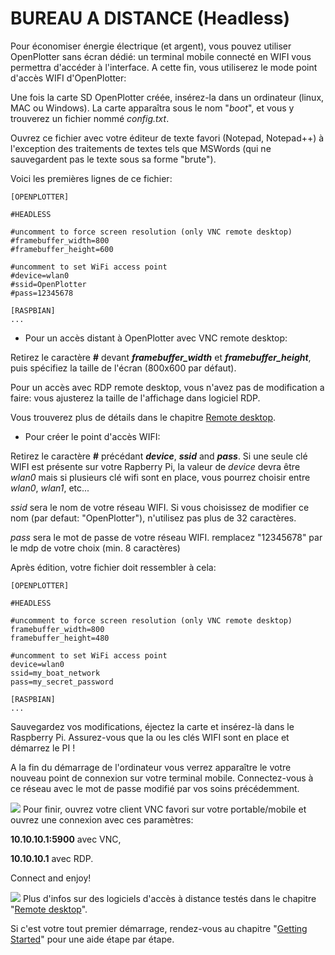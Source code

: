# BUREAU A DISTANCE (Headless)

Pour économiser énergie électrique (et argent), vous pouvez utiliser OpenPlotter sans écran dédié: un terminal mobile connecté en WIFI vous permettra d'accéder à l'interface. A cette fin, vous utiliserez le mode point d'accès WIFI d'OpenPlotter:

Une fois la carte SD OpenPlotter créée, insérez-la dans un ordinateur (linux, MAC ou Windows). La carte apparaîtra sous le nom "*boot*", et vous y trouverez un fichier nommé *config.txt*. 

Ouvrez ce fichier avec votre éditeur de texte favori (Notepad, Notepad++) à l'exception des traitements de textes tels que MSWords (qui ne sauvegardent pas le texte sous sa forme "brute").
 
Voici les premières lignes de ce fichier:

```
[OPENPLOTTER]

#HEADLESS

#uncomment to force screen resolution (only VNC remote desktop)
#framebuffer_width=800
#framebuffer_height=600

#uncomment to set WiFi access point
#device=wlan0
#ssid=OpenPlotter
#pass=12345678

[RASPBIAN]
...
```
- Pour un accès distant à OpenPlotter avec VNC remote desktop:

Retirez le caractère **#** devant ***framebuffer_width*** et ***framebuffer_height***, puis spécifiez la taille de l'écran (800x600 par défaut).

Pour un accès avec RDP remote desktop, vous n'avez pas de modification a faire: vous ajusterez la taille de l'affichage dans logiciel RDP. 

Vous trouverez plus de détails dans le chapitre [Remote desktop](remote_desktop.md).

- Pour créer le point d'accès WIFI:

Retirez le caractère **#** précédant ***device***, ***ssid*** and ***pass***. 
Si une seule clé WIFI est présente sur votre Rapberry Pi, la valeur de *device* devra être *wlan0* mais si plusieurs clé wifi sont en place, vous pourrez choisir entre  *wlan0*, *wlan1*, etc... 

*ssid* sera le nom de votre réseau WIFI. Si vous choisissez de modifier ce nom (par defaut: "OpenPlotter"), n'utilisez pas plus de 32 caractères.

*pass* sera le mot de passe de votre réseau WIFI. remplacez "12345678" par le mdp de votre choix (min. 8 caractères)

Après édition, votre fichier doit ressembler à cela:

```
[OPENPLOTTER]

#HEADLESS

#uncomment to force screen resolution (only VNC remote desktop)
framebuffer_width=800
framebuffer_height=480

#uncomment to set WiFi access point
device=wlan0
ssid=my_boat_network
pass=my_secret_password

[RASPBIAN]
...
```
Sauvegardez vos modifications, éjectez la carte et insérez-là dans le Raspberry Pi. Assurez-vous que la ou les clés WIFI sont en place et démarrez le PI !

A la fin du démarrage de l'ordinateur vous verrez apparaître le votre nouveau point de connexion sur votre terminal mobile. Connectez-vous à ce réseau avec le mot de passe modifié par vos soins précédemment.

![](headless1.png)
Pour finir, ouvrez votre client VNC favori sur votre portable/mobile et ouvrez une connexion avec ces paramètres:

**10.10.10.1:5900** avec VNC, 

**10.10.10.1** avec RDP.

Connect and enjoy!

![](headless2.png)
Plus d'infos sur des logiciels d'accès à distance testés dans le chapitre "[Remote desktop](remote_desktop.md)".

Si c'est votre tout premier démarrage, rendez-vous au chapitre "[Getting Started](getting_started.md)" pour une aide étape par étape.



